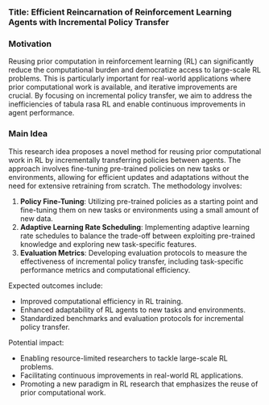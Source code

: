 ### Title: Efficient Reincarnation of Reinforcement Learning Agents with Incremental Policy Transfer

### Motivation
Reusing prior computation in reinforcement learning (RL) can significantly reduce the computational burden and democratize access to large-scale RL problems. This is particularly important for real-world applications where prior computational work is available, and iterative improvements are crucial. By focusing on incremental policy transfer, we aim to address the inefficiencies of tabula rasa RL and enable continuous improvements in agent performance.

### Main Idea
This research idea proposes a novel method for reusing prior computational work in RL by incrementally transferring policies between agents. The approach involves fine-tuning pre-trained policies on new tasks or environments, allowing for efficient updates and adaptations without the need for extensive retraining from scratch. The methodology involves:

1. **Policy Fine-Tuning**: Utilizing pre-trained policies as a starting point and fine-tuning them on new tasks or environments using a small amount of new data.
2. **Adaptive Learning Rate Scheduling**: Implementing adaptive learning rate schedules to balance the trade-off between exploiting pre-trained knowledge and exploring new task-specific features.
3. **Evaluation Metrics**: Developing evaluation protocols to measure the effectiveness of incremental policy transfer, including task-specific performance metrics and computational efficiency.

Expected outcomes include:
- Improved computational efficiency in RL training.
- Enhanced adaptability of RL agents to new tasks and environments.
- Standardized benchmarks and evaluation protocols for incremental policy transfer.

Potential impact:
- Enabling resource-limited researchers to tackle large-scale RL problems.
- Facilitating continuous improvements in real-world RL applications.
- Promoting a new paradigm in RL research that emphasizes the reuse of prior computational work.